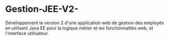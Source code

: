 # Gestion-JEE-V2-
Développement la version 2 d'une application web de gestion des employés en utilisant Java EE pour la logique métier et les fonctionnalités web, et  l'interface utilisateur.
